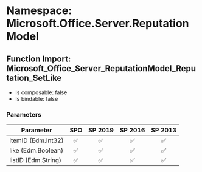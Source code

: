 # Namespace: Microsoft.Office.Server.ReputationModel

## Function Import: Microsoft_Office_Server_ReputationModel_Reputation_SetLike

- Is composable: false
- Is bindable: false

### Parameters

Parameter | SPO | SP 2019 | SP 2016 | SP 2013
----------|:---:|:-------:|:-------:|:-------:
itemID (Edm.Int32) | ✅ | ✅ | ✅ | ✅
like (Edm.Boolean) | ✅ | ✅ | ✅ | ✅
listID (Edm.String) | ✅ | ✅ | ✅ | ✅